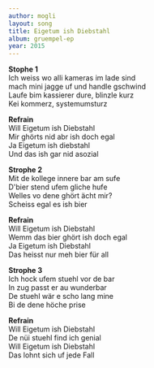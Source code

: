 ```yaml
---
author: mogli
layout: song
title: Eigetum ish Diebstahl
album: gruempel-ep
year: 2015
---
```


**Stophe 1**  
Ich weiss wo alli kameras im lade sind  
mach mini jagge uf und handle gschwind  
Laufe bim kassierer dure, blinzle kurz  
Kei kommerz, systemumsturz  

**Refrain**  
Will Eigetum ish Diebstahl  
Mir ghörts nid abr ish doch egal  
Ja Eigetum ish diebstahl  
Und das ish gar nid asozial

**Strophe 2**  
Mit de kollege innere bar am sufe  
D'bier stend ufem gliche hufe  
Welles vo dene ghört ächt mir?  
Scheiss egal es ish bier

**Refrain**  
Will Eigetum ish Diebstahl  
Wemm das bier ghört ish doch egal  
Ja Eigetum ish Diebstahl  
Das heisst nur meh bier für all

**Strophe 3**  
Ich hock ufem stuehl vor de bar  
In zug passt er au wunderbar  
De stuehl wär e scho lang mine  
Bi de dene höche prise

**Refrain**  
Will Eigetum ish Diebstahl  
De nüi stuehl find ich genial  
Will Eigetum ish Diebstahl   
Das lohnt sich uf jede Fall
